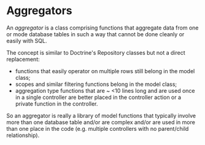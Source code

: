 # Aggregators
 
 An *aggregator* is a class comprising functions that aggregate data from one or mode database tables in such a way that cannot be done cleanly or easily with SQL.
 
 The concept is similar to Doctrine's Repository classes but not a direct replacement:
 
 * functions that easily operator on multiple rows still belong in the model class;
 * scopes and similar filtering functions belong in the model class;
 * aggregation type functions that are ~ <10 lines long and are used once in a single controller are better placed in the controller action or a private function in the controller.
 
 So an aggregator is really a library of model functions that typically involve more than one database table and/or are complex and/or are used in more than one place in the code (e.g. multiple controllers with no parent/child relationship).

